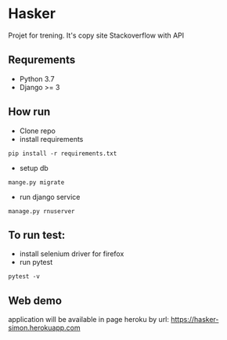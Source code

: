 Hasker
==============
Projet for trening. It's copy site Stackoverflow with API

Requrements
--------------
* Python 3.7
* Django >= 3

How run
-------------
* Clone repo
* install requirements
```shell script
pip install -r requirements.txt
```
* setup db
```shell script
mange.py migrate
```
* run django service
```shell script
manage.py rnuserver
```

To run test:
-------------------
* install selenium driver for firefox
* run pytest
```shell script
pytest -v
```

Web demo
------------
application will be available in page heroku by url:  https://hasker-simon.herokuapp.com
